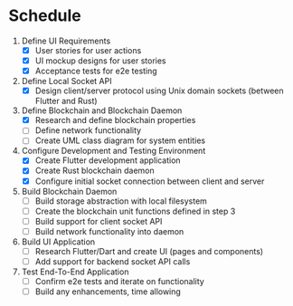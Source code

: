 # Schedule

1. Define UI Requirements
    - [x] User stories for user actions
    - [x] UI mockup designs for user stories
    - [x] Acceptance tests for e2e testing
2. Define Local Socket API
    - [x] Design client/server protocol using Unix domain sockets (between Flutter and Rust)
3. Define Blockchain and Blockchain Daemon
    - [x] Research and define blockchain properties
    - [ ] Define network functionality
    - [ ] Create UML class diagram for system entities
4. Configure Development and Testing Environment
    - [x] Create Flutter development application
    - [x] Create Rust blockchain daemon
    - [x] Configure initial socket connection between client and server
5. Build Blockchain Daemon
    - [ ] Build storage abstraction with local filesystem
    - [ ] Create the blockchain unit functions defined in step 3
    - [ ] Build support for client socket API
    - [ ] Build network functionality into daemon
6. Build UI Application
    - [ ] Research Flutter/Dart and create UI (pages and components)
    - [ ] Add support for backend socket API calls
7. Test End-To-End Application
    - [ ] Confirm e2e tests and iterate on functionality
    - [ ] Build any enhancements, time allowing